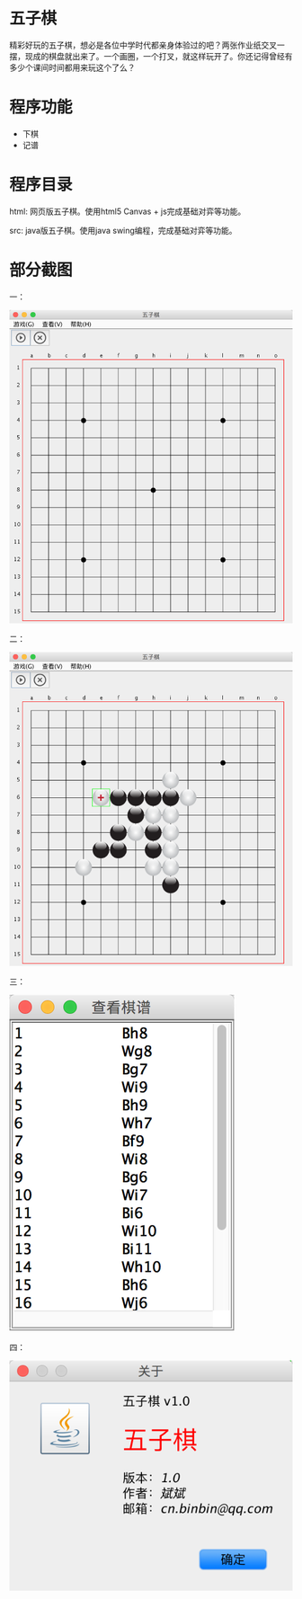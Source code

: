 # 五子棋

精彩好玩的五子棋，想必是各位中学时代都亲身体验过的吧？两张作业纸交叉一摆，现成的棋盘就出来了。一个画圈，一个打叉，就这样玩开了。你还记得曾经有多少个课间时间都用来玩这个了么？

# 程序功能
+ 下棋
+ 记谱

# 程序目录
html: 网页版五子棋。使用html5 Canvas + js完成基础对弈等功能。

src: java版五子棋。使用java swing编程，完成基础对弈等功能。

# 部分截图
一：

![1](/screenshots/1.png)

二：

![2](/screenshots/2.png)

三：

![3](/screenshots/3.png)

四：

![4](/screenshots/4.png)
